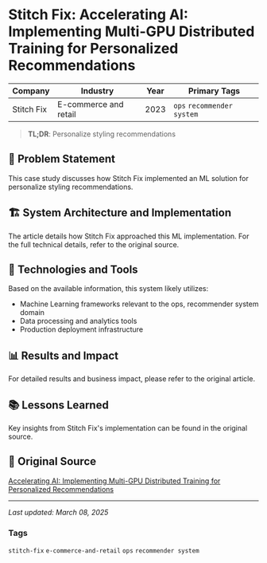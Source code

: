 # Stitch Fix: Accelerating AI: Implementing Multi-GPU Distributed Training for Personalized Recommendations

| Company | Industry | Year | Primary Tags | 
|---------|----------|------|--------------|
| Stitch Fix | E-commerce and retail | 2023 | `ops` `recommender system` |

> **TL;DR**: Personalize styling recommendations

## 📝 Problem Statement

This case study discusses how Stitch Fix implemented an ML solution for personalize styling recommendations.

## 🏗️ System Architecture and Implementation

The article details how Stitch Fix approached this ML implementation. For the full technical details, refer to the original source.

## 🔧 Technologies and Tools

Based on the available information, this system likely utilizes:

- Machine Learning frameworks relevant to the ops, recommender system domain
- Data processing and analytics tools
- Production deployment infrastructure

## 📊 Results and Impact

For detailed results and business impact, please refer to the original article.

## 📚 Lessons Learned

Key insights from Stitch Fix's implementation can be found in the original source.

## 🔗 Original Source

[Accelerating AI: Implementing Multi-GPU Distributed Training for Personalized Recommendations](https://multithreaded.stitchfix.com/blog/2023/06/08/distributed-model-training/)

---

*Last updated: March 08, 2025*

### Tags

`stitch-fix` `e-commerce-and-retail` `ops` `recommender system`
